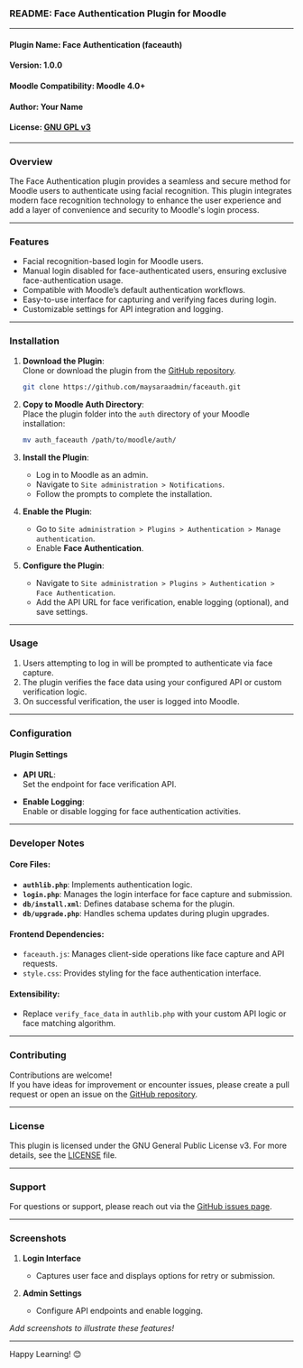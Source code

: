 ### README: Face Authentication Plugin for Moodle

---

#### **Plugin Name**: Face Authentication (faceauth)  
#### **Version**: 1.0.0  
#### **Moodle Compatibility**: Moodle 4.0+  
#### **Author**: Your Name  
#### **License**: [GNU GPL v3](http://www.gnu.org/copyleft/gpl.html)  

---

### **Overview**

The Face Authentication plugin provides a seamless and secure method for Moodle users to authenticate using facial recognition. This plugin integrates modern face recognition technology to enhance the user experience and add a layer of convenience and security to Moodle's login process.

---

### **Features**
- Facial recognition-based login for Moodle users.
- Manual login disabled for face-authenticated users, ensuring exclusive face-authentication usage.
- Compatible with Moodle’s default authentication workflows.
- Easy-to-use interface for capturing and verifying faces during login.
- Customizable settings for API integration and logging.

---

### **Installation**

1. **Download the Plugin**:  
   Clone or download the plugin from the [GitHub repository](https://github.com/maysaraadmin/faceauth).

   ```bash
   git clone https://github.com/maysaraadmin/faceauth.git
   ```

2. **Copy to Moodle Auth Directory**:  
   Place the plugin folder into the `auth` directory of your Moodle installation:

   ```bash
   mv auth_faceauth /path/to/moodle/auth/
   ```

3. **Install the Plugin**:  
   - Log in to Moodle as an admin.  
   - Navigate to `Site administration > Notifications`.  
   - Follow the prompts to complete the installation.

4. **Enable the Plugin**:  
   - Go to `Site administration > Plugins > Authentication > Manage authentication`.  
   - Enable **Face Authentication**.

5. **Configure the Plugin**:  
   - Navigate to `Site administration > Plugins > Authentication > Face Authentication`.  
   - Add the API URL for face verification, enable logging (optional), and save settings.

---

### **Usage**

1. Users attempting to log in will be prompted to authenticate via face capture.  
2. The plugin verifies the face data using your configured API or custom verification logic.  
3. On successful verification, the user is logged into Moodle.

---

### **Configuration**

#### **Plugin Settings**
- **API URL**:  
  Set the endpoint for face verification API.
  
- **Enable Logging**:  
  Enable or disable logging for face authentication activities.

---

### **Developer Notes**

#### **Core Files**:
- **`authlib.php`**: Implements authentication logic.
- **`login.php`**: Manages the login interface for face capture and submission.
- **`db/install.xml`**: Defines database schema for the plugin.
- **`db/upgrade.php`**: Handles schema updates during plugin upgrades.

#### **Frontend Dependencies**:
- `faceauth.js`: Manages client-side operations like face capture and API requests.
- `style.css`: Provides styling for the face authentication interface.

#### **Extensibility**:
- Replace `verify_face_data` in `authlib.php` with your custom API logic or face matching algorithm.

---

### **Contributing**

Contributions are welcome!  
If you have ideas for improvement or encounter issues, please create a pull request or open an issue on the [GitHub repository](https://github.com/maysaraadmin/faceauth).

---

### **License**

This plugin is licensed under the GNU General Public License v3. For more details, see the [LICENSE](https://www.gnu.org/licenses/gpl-3.0.html) file.

---

### **Support**

For questions or support, please reach out via the [GitHub issues page](https://github.com/maysaraadmin/faceauth/issues).

--- 

### **Screenshots**

1. **Login Interface**  
   - Captures user face and displays options for retry or submission.  

2. **Admin Settings**  
   - Configure API endpoints and enable logging.  

*Add screenshots to illustrate these features!*

---

Happy Learning! 😊
